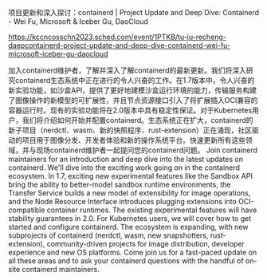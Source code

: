 项目更新和深入探讨：containerd | Project Update and Deep Dive: Containerd - Wei Fu, Microsoft & Iceber Gu, DaoCloud

https://kccncosschn2023.sched.com/event/1PTKB/tu-ju-recheng-daepcontainerd-project-update-and-deep-dive-containerd-wei-fu-microsoft-iceber-gu-daocloud

加入containerd维护者，了解并深入了解containerd的最新更新。我们将深入研究containerd生态系统中正在进行的令人兴奋的工作。在1.7版本中，令人兴奋的新实验功能，如沙盒API，提供了更好地建模沙盒运行环境的能力，传输服务构建了图像操作的新模型的可扩展性，并且节点资源接口引入了将扩展插入OCI兼容的容器运行时。现有的实验功能将在2.0版本中具有稳定性保证。对于Kubernetes用户，我们将介绍如何开始并配置containerd。生态系统正在扩大，containerd的新子项目（nerdctl、wasm、新的快照程序、rust-extension）正在涌现，社区驱动的项目用于图像分发、开发者体验和新的操作系统平台。快速更新所有这些领域，并与现场containerd维护者一起提问您的containerd问题。 
Join containerd maintainers for an introduction and deep dive into the latest updates on containerd. We'll dive into the exciting work going on in the containerd ecosystem. In 1.7, exciting new experimental features like the Sandbox API bring the ability to better-model sandbox runtime environments, the Transfer Service builds a new model of extensibility for image operations, and the Node Resource Interface introduces plugging extensions into OCI-compatible container runtimes. The existing experimental features will have stability guarantees in 2.0. For Kubernetes users, we will cover how to get started and configure containerd. The ecosystem is expanding, with new subprojects of containerd (nerdctl, wasm, new snapshotters, rust-extension), community-driven projects for image distribution, developer experience and new OS platforms. Come join us for a fast-paced update on all these areas and to ask your containerd questions with the handful of on-site containerd maintainers.